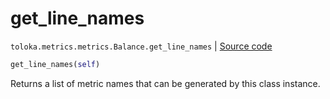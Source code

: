 # get_line_names
`toloka.metrics.metrics.Balance.get_line_names` | [Source code](https://github.com/Toloka/toloka-kit/blob/v1.2.0/src/metrics/metrics.py#L179)

```python
get_line_names(self)
```

Returns a list of metric names that can be generated by this class instance.

